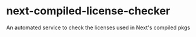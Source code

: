 # next-compiled-license-checker
 An automated service to check the licenses used in Next's compiled pkgs
